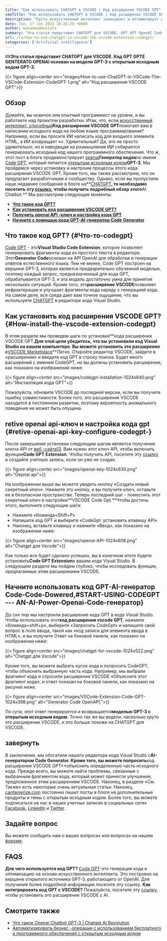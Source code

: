 ```yaml
---
title: "Как использовать CHATGPT в VSCODE | Код расширения VSCODE GPT" 
seoTitle: "Как использовать CHATGPT в VSCODE | Код расширения VSCODE GPT" 
description: "Пусть искусственный интеллект записывает и оптимизирует исходный код с помощью API OpenAI. Код расширения VSCODE GPT работает на GPT-3, которая является моделью NLP с открытым исходным кодом." 
date: Tue, 17 Jan 2023 10:26:29 +0000
author: muhammadmustafa
summary: "Эта статья представит CHATGPT для VSCODE. GPT GPT OpenAI Code GPT основан на модели GPT-3 с открытым исходным кодом GPT-3." 
url: /ru/how-to-use-chatgpt-in-vscode-the-vscode-extension-codegpt/
categories: ['Artificial intelligence']
---
```


##**Эта статья представит CHATGPT для VSCODE. Код GPT GPTE GENTERATO OPENAI основан на модели GPT-3 с открытым исходным кодом GPT-3.**

{{< figure align=center src="images/How-to-use-ChatGPT-in-VSCode-The-VSCode-Extension-CodeGPT-1.png" alt="Код расширения VSCODE GPT">}}


## Обзор
Думайте, вы новичок или опытный программист на уровне, и вы работаете над проектом разработки. Итак, что, если [искусственный интеллект, способный][1]**Код расширения VSCODE GPT**помогает вам в написании исходного кода на любом языке программирования? Например, если вы просите ИИ написать код для входного элемента HTML, а ИИ возвращает «». Удивительный?
Да, это не просто удивительно, но и наводящая на размышления ИИ собирается генерировать исходный код нашего программного обеспечения. Что ж, этот пост в блоге продемонстрирует [openai][2]**Генератор кодов**по имени [Code GPT][3], который питается [открытым исходным кодом][4]**GPT-3**. Мы пройдемся через установку и настроим процессы этого кода расширения VSCODE GPT. Кроме того, мы также рассмотрим, что он предлагает разработчикам и сообществу. Однако, если вы пропустили наше недавнее сообщение в блоге на**[CHATGPT][5]**, то необходимо посетить эту [ссылку][6], чтобы получить подробный обзор этого**AI Chatbot.**
Мы рассмотрим следующие моменты:
* [**Что такое код GPT?**][7]
* [**Как установить код расширения VSCODE GPT?**][8]
* [**Получить openai API -ключ и настройка кода GPT**][9]
* [**Начните с помощью кода GPT-AI-генератор Code Generator**][10]

## Что такое код GPT?   {#Что-то-codegpt}
[Code GPT][3] - это**Visual Studio Code Extension**, которое позволяет генерировать фрагменты кода из простого текста в редакторе. Этот**Generator Code**основан на API OpenAI для обработки и генерации ответов естественного языка. Тем не менее, Code GPT построен на вершине GPT-3, которая является предварительно обученной моделью, поэтому каждый запрос, предназначенный для кода GPT, обрабатывается GPT-3, и эта модель достаточно умна для принятия нескольких ситуаций. Кроме того, это**расширение VSCODE**позволяет рефрактерации и улучшает фрагменты кода наряду с генерацией кода. На самом деле, вся среда дает вам точное ощущение, что вы используете [CHATGPT][11] в редакторе кода Visual Studio.

## Как установить код расширения VSCODE GPT?   {#How-install-the-vscode-extension-codegpt}
В этом разделе мы проведем шаги по установке**кода расширения VSCODE GPT.**Для этой цели убедитесь, что вы установили код Visual Studio на вашем компьютере. Вы можете установить это расширение с**[VSCODE Marketplace][12]**Легко.
Откройте редактор VSCODE, зайдите в «расширения» и введите код GPT в строку поиска. Будет много расширений с именем CodeGPT, но вы должны установить расширение, как показано на изображении ниже:

{{< figure align=center src="images/codegpt-installation-1024x640.png" alt="Инсталляция кода GPT">}}

Пожалуйста, обновите VSCODE до последней версии, если вы получите ошибку совместимости. Более того, это расширение VSCODE находится в постоянном развитии, поэтому вероятность аномального поведения не может быть опущена.

## retive openai api-ключ и настройка кода gpt   {#retive-openai-api-key-configure-codegpt-}
После завершения установки следующим шагом является получение ключа API от [веб -сайта][13][13][13]. Вам нужен этот ключ API, чтобы включить функции**Code GPT Extension**. Чтобы получить API, посетите эту [ссылку][13] и создайте учетную запись, если он уже не создан.

{{< figure align=center src="images/openai-key-1024x630.png" alt="Oepnai api">}}

На изображении выше вы можете увидеть кнопку «Создать новый секретный ключ». Нажмите эту кнопку, и вы получите ключ, оставьте ее в безопасном пространстве. Теперь последний шаг - поместить этот секретный ключ в настройки**VSCODE Code Gpt.**Чтобы достичь этого, выполните следующие шаги:
  * Нажмите «Команда+Shift+P»
  * Напишите код GPT и выберите «CodeGpt: установить клавишу API»
  * Наконец, вставьте клавишу и нажмите «Ввод», как показано на изображении ниже:

{{< figure align=center src="images/openai-API-1024x606.png" alt="Chatgpt для Vscode">}}

Как только все будет сделано успешно, вы в конечном итоге будете установить**Code GPT Extension**в вашем коде Visual Studio. В следующем разделе мы пойдем глубоко, чтобы исследовать функции, предлагаемые этим расширением VSCODE.

## Начните использовать код GPT-AI-генератор Code-Code-Dowered,#START-USING-CODEGPT --- AN-AI-Power-Openai-Code-генератор}
До сих пор мы настроили расширение кода GPT в коде Visual Studio. Чтобы использовать этот**код расширения vscode GPT**, нажмите «Команда+shift+p», выберите «Запросить CodeGpt» и напишите свой вопрос в поле ввода, такой как «код записи для элемента ввода в HTML», и вы получите Ответ на боковой панели, как показано на изображении ниже:

{{< figure align=center src="images/chatgpt-for-vscode-1024x522.png" alt="Chatgpt для Vscode">}}

Кроме того, вы можете выбрать кусок кода и попросить CodeGPT, чтобы объяснить выбранную часть кода. Например, мы выбрали фрагмент кода и спросили расширение VSCODE «Объясните этот фрагмент кода», и ответ показан на боковой панели, как показано на рисунке ниже.

{{< figure align=center src="images/VSCode-Extension-Code-GPT-1024x398.png" alt="Generator Code OpenAPI,">}}

По сути, этот ответ генерируется и возвращается**моделью GPT-3 с открытым исходным кодом**. Точно так же вы видели, насколько круто это расширение VSCODE, и это больше похоже на CHATGPT для VSCODE.

## завернуть
В заключение, мы обогатили нашего редактора кода Visual Studio с**AI-генератором Code Generator. Кроме того, вы можете попросить**код расширения VSCODE GPT**объяснить определенную часть исходного кода. Прежде всего, вы можете найти проблемы, связанные с выбранным фрагментом кода, который может принести улучшение, предложенное этим расширением VSCODE. Наконец, в разделе «См. Также» есть некоторые очень актуальные статьи.
Наконец, [cantainerize.com][4] постоянно пишет посты в блоге на дополнительные продукты и темы с открытым исходным кодом. Более того, вы можете подписаться на нас в наших учетных записях в социальных сетях [Facebook][14], [LinkedIn][15] и [Twitter][16].

## Задайте вопрос
Вы можете сообщить нам о ваших вопросах или вопросах на нашем [форуме][17].

## FAQS
**Для чего используется код GPT?**
[Code GPT][3]-это генерация кода и оптимизацию на основе искусственного интеллекта. Это построено на вершине открытого источника GPT-3, работающего от OpenAI. Для получения более подробной информации посетите эту ссылку.
**Как интегрировать код GPT с VSCODE?**
Пожалуйста, посетите эту [ссылку][9], чтобы установить это расширение VSCODE с AI.

## Смотрите также
  * [Что такое Openai Chatbot GPT-3 | Chatgpt AI Revolution][6]
  * [Автоматизировать бизнес -операции с использованием бесплатного и программного обеспечения с открытым исходным кодом][18]

  
[1]: https://blog.containerize.com/category/artificial-intelligence/
[2]: https://openai.com/
[3]: https://marketplace.visualstudio.com/items?itemName=timkmecl.codegpt3
[4]: https://www.containerize.com/
[5]: https://en.wikipedia.org/wiki/GPT-3
[6]: https://blog.containerize.com/artificial-intelligence/what-is-openai-chatbot-gpt-3-chatgpt-an-ai-revolution/
[7]: #What-is-CodeGPT
[8]: #How-to-install-the-VSCode-extension-CodeGPT
[9]: #Retrieve-OpenAI-API-Key-configure-CodeGPT-
[10]: #Start-using-CodeGPT---an-AI-Powered-OpenAI-Code-Generator
[11]: https://openai.com/blog/chatgpt/
[12]: https://marketplace.visualstudio.com/vscode
[13]: https://beta.openai.com/account/api-keys
[14]: https://web.facebook.com/containerize
[15]: https://www.linkedin.com/company/containerize/
[16]: https://twitter.com/containerize_co
[17]: https://forum.containerize.com/
[18]: https://blog.containerize.com/blogging/automate-business-operations-using-open-source-software/
